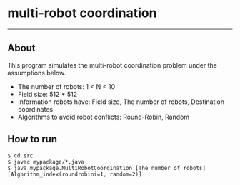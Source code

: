 # multi-robot coordination
---

## About
This program simulates the multi-robot coordination problem under the assumptions below.

- The number of robots: 1 < N < 10
- Field size: 512 * 512
- Information robots have: Field size, The number of robots, Destination coordinates
- Algorithms to avoid robot conflicts: Round-Robin, Random

## How to run
```
$ cd src
$ javac mypackage/*.java
$ java mypackage.MultiRobotCoordination [The_number_of_robots] [Algorithm_index(roundrobini=1, random=2)]
```
